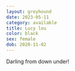 ```yaml
---
layout: greyhound
date: 2023-05-11
category: available
title: Lucy lou
color: black
sex: female
dob: 2020-11-02
---
```

Darling from down under!
